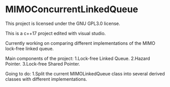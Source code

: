 # MIMOConcurrentLinkedQueue

This project is licensed under the GNU GPL3.0 license.

This is a c++17 project edited with visual studio.


Currently working on comparing different implementations of the MIMO lock-free linked queue.

Main components of the project:
1.Lock-free Linked Queue.
2.Hazard Pointer.
3.Lock-free Shared Pointer.

Going to do:
1.Split the current MIMOLinkedQueue class into several derived classes with different implementations.
